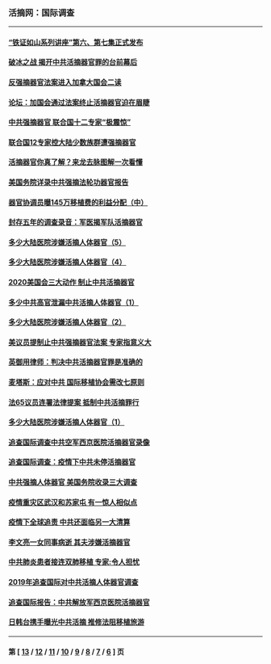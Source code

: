 ### 活摘网：国际调查
---
#### [“铁证如山系列讲座”第六、第七集正式发布](../../pages/nf5947/n13106287.md?07270430) 
#### [破冰之战 揭开中共活摘器官罪的台前幕后](../../pages/nf5947/n13082457.md?07270430) 
#### [反强摘器官法案进入加拿大国会二读](../../pages/nf5947/n13033450.md?07270430) 
#### [论坛：加国会通过法案终止活摘器官迫在眉睫](../../pages/nf5947/n13029839.md?07270430) 
#### [中共强摘器官 联合国十二专家“极震惊”](../../pages/nf5947/n13024313.md?07270430) 
#### [联合国12专家控大陆少数族群遭强摘器官](../../pages/nf5947/n13023877.md?07270430) 
#### [活摘器官你真了解？来龙去脉图解一次看懂](../../pages/nf5947/n13013820.md?07270430) 
#### [美国务院详录中共强摘法轮功器官报告](../../pages/nf5947/n12944519.md?07270430) 
#### [器官协调员曝145万移植费的利益分配（中）](../../pages/nf5947/n12894547.md?07270430) 
#### [封存五年的调查录音：军医揭军队活摘器官](../../pages/nf5947/n12798692.md?07270430) 
#### [多少大陆医院涉嫌活摘人体器官（5）](../../pages/nf5947/n12768383.md?07270430) 
#### [多少大陆医院涉嫌活摘人体器官（4）](../../pages/nf5947/n12664434.md?07270430) 
#### [2020美国会三大动作 制止中共活摘器官](../../pages/nf5947/n12682004.md?07270430) 
#### [多少中共高官泄漏中共活摘人体器官（1）](../../pages/nf5947/n12671234.md?07270430) 
#### [多少大陆医院涉嫌活摘人体器官（2）](../../pages/nf5947/n12655589.md?07270430) 
#### [美议员提制止中共强摘器官法案 专家指意义大](../../pages/nf5947/n12630561.md?07270430) 
#### [英御用律师：判决中共活摘器官罪是准确的](../../pages/nf5947/n12580740.md?07270430) 
#### [麦塔斯：应对中共 国际移植协会需改七原则](../../pages/nf5947/n12514711.md?07270430) 
#### [法65议员连署法律提案 抵制中共活摘罪行](../../pages/nf5947/n12437047.md?07270430) 
#### [多少大陆医院涉嫌活摘人体器官（1）](../../pages/nf5947/n12414284.md?07270430) 
#### [追查国际调查中共空军西京医院活摘器官录像](../../pages/nf5947/n12348837.md?07270430) 
#### [追查国际调查：疫情下中共未停活摘器官](../../pages/nf5947/n12273415.md?07270430) 
#### [中共强摘人体器官 美国务院收录三大调查](../../pages/nf5947/n12181488.md?07270430) 
#### [疫情重灾区武汉和苏家屯 有一惊人相似点](../../pages/nf5947/n12150824.md?07270430) 
#### [疫情下全球追责 中共还面临另一大清算](../../pages/nf5947/n12070397.md?07270430) 
#### [李文亮一女同事病逝 其夫涉嫌活摘器官](../../pages/nf5947/n11957882.md?07270430) 
#### [中共肺炎患者接连双肺移植 专家:令人担忧](../../pages/nf5947/n11945516.md?07270430) 
#### [2019年追查国际对中共活摘人体器官调查](../../pages/nf5947/n11917733.md?07270430) 
#### [追查国际报告：中共解放军西京医院活摘器官](../../pages/nf5947/n11838359.md?07270430) 
#### [日韩台携手曝光中共活摘 推修法阻移植旅游](../../pages/nf5947/n11712046.md?07270430) 

---
#### 第 [ [13](./13.md?07270430) / [12](./12.md?07270430) / [11](./11.md?07270430) / [10](./10.md?07270430) / [9](./9.md?07270430) / [8](./8.md?07270430) / [7](./7.md?07270430) / [6](./6.md?07270430) ] 页
